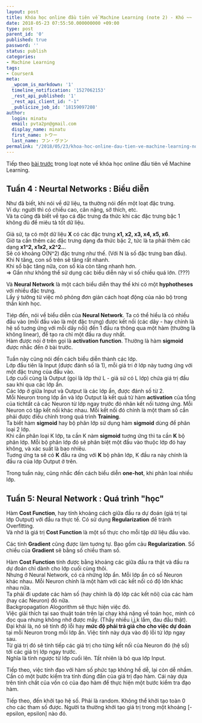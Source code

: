 ```yaml
---
layout: post
title: Khóa học online đầu tiên về Machine Learning (note 2) - Khó ~~
date: 2018-05-23 07:55:50.000000000 +09:00
type: post
parent_id: '0'
published: true
password: ''
status: publish
categories:
- Machine Learning
tags:
- CourserA
meta:
  _wpcom_is_markdown: '1'
  timeline_notification: '1527062153'
  _rest_api_published: '1'
  _rest_api_client_id: "-1"
  _publicize_job_id: '18159097208'
author:
  login: minatu
  email: pvta2pn@gmail.com
  display_name: minatu
  first_name: トウー
  last_name: フン・ヴァン
permalink: "/2018/05/23/khoa-hoc-online-dau-tien-ve-machine-learning-note-2-kho/"
---
```

Tiếp theo [bài trước](../2016-11-12-asn-1-la-gi-tai-sao-no-quan-trong) trong loạt note về khóa học online đầu tiên về Machine Learning.

## Tuần 4 : Neurtal Networks : Biểu diễn

Như đã biết, khi nói về dữ liệu, ta thường nói đến một loạt đặc trưng.  
Ví dụ: người thì có chiều cao, cân nặng, sở thích, etc.  
Và ta cũng đã biết về tạo cá đặc trưng đa thức khi các đặc trưng bậc 1 không đủ để miêu tả tốt dữ liệu.

Giả sử, ta có một dữ liệu **X** có các đặc trưng **x1, x2, x3, x4, x5, x6**.  
Giờ ta cần thêm các đặc trưng dạng đa thức bậc 2, tức là ta phải thêm các dạng **x1^2, x1x2, x2^2..**.  
Sẽ có khoảng O(N^2) đặc trưng như thế. (Với N là số đặc trưng ban đầu).  
Khi N tăng, con số trên sẽ tăng rất nhanh.  
Khi số bậc tăng nữa, con số kia còn tăng nhanh hơn.  
=> Gần như không thể sử dụng các biểu diễn này vi số chiều quá lớn. (???)

Và **Neural Network** là một cách biểu diễn thay thế khi có một **hyphotheses** với nhiều đặc trưng.  
Lấy ý tưởng từ việc mô phỏng đơn giản cách hoạt động của não bộ trong thần kinh học.

Tiép đến, nói về biểu diễn của **Neural Network**. Ta có thể hiểu là có nhiều đầu vào (mỗi đầu vào là một đặc trưng) được kết nối (các dây - hay chính là hệ số tuơng ứng với mỗi dây nối) đến 1 đầu ra thông qua một hàm (thường là không linear), để tạo ra chỉ một đầu ra duy nhất.  
Hàm được nói ở trên gọi là **activation function**. Thường là hàm **sigmoid** được nhắc đến ở bài trước.

Tuần này cũng nói đến cách biểu diễn thành các lớp.  
Lớp đầu tiên là Input (được đánh số là 1), mỗi giá tri ở lớp này tuơng ứng với một đặc trưng của đầu vào.  
Lớp cuối cùng là Output (gọi là lớp thứ L - giả sử có L lớp) chứa giá trị đầu sau khi qua các lớp ẩn.  
Các lớp ở giữa Input và Output là các lớp ẩn, được đánh số từ 2.  
Mỗi Neuron trong lớp ẩn và lớp Output là kết quả từ hàm **activation** của tổng của tichtất cả các Neuron từ lớp ngay trước đó nhân kết nối tương ứng. Mỗi Neuron có tập kết nối khác nhau. Mỗi kết nối đó chính là một tham số cần phải được điều chỉnh trong quá trình **Training**.  
Ta biết hàm **sigmoid** hay bộ phân lớp sử dụng hàm **sigmoid** dùng để phân loại 2 lớp.  
Khi cần phân loại K lớp, ta cần K nàm **sigmoid** tuơng ứng thì ta cần **K** bộ phân lớp. Mỗi bộ phân lớp đó sẽ phân biệt một đầu vào thuộc lớp đó hay không, và xác suất là bao nhiêu.  
Tuơng ứng ta sẽ có **K** đầu ra ứng với **K** bộ phân lớp, K đầu ra này chính là đầu ra của lớp Output ở trên.

Trong tuần này, cũng nhắc đến cách biểu diễn **one-hot**, khi phân loai nhiều lớp.

## Tuần 5: Neural Network : Quá trình "học"

Hàm **Cost Function**, hay tính khoảng cách giữa đầu ra dự đoán (giá trị tại lớp Output) với đầu ra thực tế. Có sử dụng **Regularization** để tránh Overfitting.  
Và nhớ là giá trị **Cost Function** là một số thực cho mỗi tập dữ liệu đầu vào.

Các tính **Gradient** cũng được làm tuơng tự. Bao gồm cảu **Regularization**. Số chiều của **Gradient** sẽ bằng số chiều tham số.

Hàm **Cost Function** tính được bằng khoảng các giữa đầu ra thật và đầu ra dự đoán chỉ dành cho lớp cuối cùng thôi.  
Nhưng ở Neural Network, có cả những lớp ẩn. Mỗi lớp ẩn có số Neuron khác nhau. Mỗi Neuron chính là một hàm với các kết nối có độ lớn khác nhau nữa.  
Ta phải đi update các hàm số (hay chính là độ lớp các kết nôi) của các hàm (hay các Neuron) đó nữa.  
Backgropagation Alogorithm sẽ thực hiện việc đó.  
Việc giải thích tại sao thuật toán trên lại chạy khá nặng về toán học, mình có đọc qua nhưng không nhớ được mấy. (Thấy nhiều i,j,k lắm, đau đầu thật).  
Đại khái là, nó sẽ tính độ lỗi hay **mức độ phải trả giả cho cho việc dự đoán** tại mỗi Neuron trong mỗi lớp ẩn. Việc tính này dựa vào độ lỗi từ lớp ngay sau.  
Từ giá trị đó sẽ tính tiếp các giá trị cho từng kết nối của Neuron đó (hệ số) tới các giá trị lớp ngay trước.  
Nghĩa là tính ngược từ lớp cuối lên. Tất nhiên là bỏ qua lớp Input.

Tiếp theo, việc tính đạo với hàm số phức tạp không hề dễ, lại còn dễ nhầm. Cần có một bước kiểm tra tính đúng đắn của giá trị đạo hàm. Cái này dựa trên tính chất của vốn có của đạo hàm để thực hiện một bước kiểm tra đạo hàm.

Tiếp theo, đến khởi tạo hệ số. Phải là random. Không thể khởi tạo toàn 0 cho các tham số được. Người ta thường khởi tạo giá trị trong một khoảng [-epsilon, epsilon] nào đó.